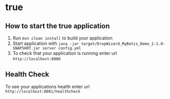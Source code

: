 # true

How to start the true application
---

1. Run `mvn clean install` to build your application
1. Start application with `java -jar target/DropWizard_MyBatis_Demo_1-1.0-SNAPSHOT.jar server config.yml`
1. To check that your application is running enter url `http://localhost:8080`

Health Check
---

To see your applications health enter url `http://localhost:8081/healthcheck`
